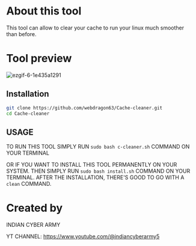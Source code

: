 # About this tool
This tool can allow to clear your cache to run your linux much smoother than before.
# Tool preview
![ezgif-6-1e435a1291](https://github.com/webdragon63/Cache-cleaner/assets/117004849/7ced0102-b224-4631-8c0b-1917d7afb3a0)

## Installation

```bash
git clone https://github.com/webdragon63/Cache-cleaner.git
cd Cache-cleaner
```


## USAGE

TO RUN THIS TOOL SIMPLY RUN `sudo bash c-cleaner.sh` COMMAND ON YOUR TERMINAL

OR IF YOU WANT TO INSTALL THIS TOOL PERMANENTLY ON YOUR SYSTEM. THEN SIMPLY RUN `sudo bash install.sh` COMMAND ON YOUR TERMINAL. AFTER THE INSTALLATION, THERE'S GOOD TO GO WITH A `clean` COMMAND.

# Created by
INDIAN CYBER ARMY

YT CHANNEL: https://www.youtube.com/@indiancyberarmy5
